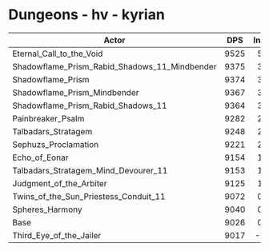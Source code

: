 # Dungeons - hv - kyrian
| Actor | DPS | Increase |
|---|:---:|:---:|
|Eternal_Call_to_the_Void|9525|5.53%|
|Shadowflame_Prism_Rabid_Shadows_11_Mindbender|9375|3.87%|
|Shadowflame_Prism|9374|3.86%|
|Shadowflame_Prism_Mindbender|9367|3.78%|
|Shadowflame_Prism_Rabid_Shadows_11|9364|3.74%|
|Painbreaker_Psalm|9282|2.84%|
|Talbadars_Stratagem|9248|2.46%|
|Sephuzs_Proclamation|9221|2.16%|
|Echo_of_Eonar|9154|1.42%|
|Talbadars_Stratagem_Mind_Devourer_11|9153|1.41%|
|Judgment_of_the_Arbiter|9125|1.10%|
|Twins_of_the_Sun_Priestess_Conduit_11|9072|0.51%|
|Spheres_Harmony|9040|0.16%|
|Base|9026|0.00%|
|Third_Eye_of_the_Jailer|9017|-0.10%|
